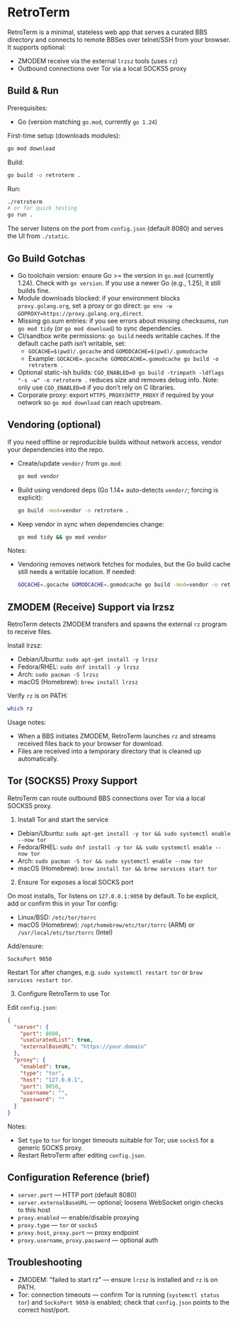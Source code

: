 # RetroTerm

RetroTerm is a minimal, stateless web app that serves a curated BBS directory and connects to remote BBSes over telnet/SSH from your browser. It supports optional:

- ZMODEM receive via the external `lrzsz` tools (uses `rz`)
- Outbound connections over Tor via a local SOCKS5 proxy


## Build & Run

Prerequisites:

- Go (version matching `go.mod`, currently `go 1.24`)

First-time setup (downloads modules):

```bash
go mod download
```

Build:

```bash
go build -o retroterm .
```

Run:

```bash
./retroterm
# or for quick testing
go run .
```

The server listens on the port from `config.json` (default 8080) and serves the UI from `./static`.


## Go Build Gotchas

- Go toolchain version: ensure Go >= the version in `go.mod` (currently 1.24). Check with `go version`. If you use a newer Go (e.g., 1.25), it still builds fine.
- Module downloads blocked: if your environment blocks `proxy.golang.org`, set a proxy or go direct: `go env -w GOPROXY=https://proxy.golang.org,direct`.
- Missing go.sum entries: if you see errors about missing checksums, run `go mod tidy` (or `go mod download`) to sync dependencies.
- CI/sandbox write permissions: `go build` needs writable caches. If the default cache path isn’t writable, set:
  - `GOCACHE=$(pwd)/.gocache` and `GOMODCACHE=$(pwd)/.gomodcache`
  - Example: `GOCACHE=.gocache GOMODCACHE=.gomodcache go build -o retroterm .`
- Optional static-ish builds: `CGO_ENABLED=0 go build -trimpath -ldflags "-s -w" -o retroterm .` reduces size and removes debug info. Note: only use `CGO_ENABLED=0` if you don’t rely on C libraries.
- Corporate proxy: export `HTTPS_PROXY`/`HTTP_PROXY` if required by your network so `go mod download` can reach upstream.

## Vendoring (optional)

If you need offline or reproducible builds without network access, vendor your dependencies into the repo.

- Create/update `vendor/` from `go.mod`:
  
  ```bash
  go mod vendor
  ```

- Build using vendored deps (Go 1.14+ auto-detects `vendor/`; forcing is explicit):
  
  ```bash
  go build -mod=vendor -o retroterm .
  ```

- Keep vendor in sync when dependencies change:
  
  ```bash
  go mod tidy && go mod vendor
  ```

Notes:

- Vendoring removes network fetches for modules, but the Go build cache still needs a writable location. If needed:
  
  ```bash
  GOCACHE=.gocache GOMODCACHE=.gomodcache go build -mod=vendor -o retroterm .
  ```


## ZMODEM (Receive) Support via lrzsz

RetroTerm detects ZMODEM transfers and spawns the external `rz` program to receive files.

Install lrzsz:

- Debian/Ubuntu: `sudo apt-get install -y lrzsz`
- Fedora/RHEL: `sudo dnf install -y lrzsz`
- Arch: `sudo pacman -S lrzsz`
- macOS (Homebrew): `brew install lrzsz`

Verify `rz` is on PATH:

```bash
which rz
```

Usage notes:

- When a BBS initiates ZMODEM, RetroTerm launches `rz` and streams received files back to your browser for download.
- Files are received into a temporary directory that is cleaned up automatically.


## Tor (SOCKS5) Proxy Support

RetroTerm can route outbound BBS connections over Tor via a local SOCKS5 proxy.

1) Install Tor and start the service

- Debian/Ubuntu: `sudo apt-get install -y tor && sudo systemctl enable --now tor`  
- Fedora/RHEL: `sudo dnf install -y tor && sudo systemctl enable --now tor`  
- Arch: `sudo pacman -S tor && sudo systemctl enable --now tor`  
- macOS (Homebrew): `brew install tor && brew services start tor`

2) Ensure Tor exposes a local SOCKS port

On most installs, Tor listens on `127.0.0.1:9050` by default. To be explicit, add or confirm this in your Tor config:

- Linux/BSD: `/etc/tor/torrc`
- macOS (Homebrew): `/opt/homebrew/etc/tor/torrc` (ARM) or `/usr/local/etc/tor/torrc` (Intel)

Add/ensure:

```
SocksPort 9050
```

Restart Tor after changes, e.g. `sudo systemctl restart tor` or `brew services restart tor`.

3) Configure RetroTerm to use Tor

Edit `config.json`:

```json
{
  "server": {
    "port": 8080,
    "useCuratedList": true,
    "externalBaseURL": "https://your.domain"  
  },
  "proxy": {
    "enabled": true,
    "type": "tor",
    "host": "127.0.0.1",
    "port": 9050,
    "username": "",
    "password": ""
  }
}
```

Notes:

- Set `type` to `tor` for longer timeouts suitable for Tor; use `socks5` for a generic SOCKS proxy.
- Restart RetroTerm after editing `config.json`.


## Configuration Reference (brief)

- `server.port` — HTTP port (default 8080)
- `server.externalBaseURL` — optional; loosens WebSocket origin checks to this host
- `proxy.enabled` — enable/disable proxying
- `proxy.type` — `tor` or `socks5`
- `proxy.host`, `proxy.port` — proxy endpoint
- `proxy.username`, `proxy.password` — optional auth


## Troubleshooting

- ZMODEM: "failed to start rz" — ensure `lrzsz` is installed and `rz` is on PATH.
- Tor: connection timeouts — confirm Tor is running (`systemctl status tor`) and `SocksPort 9050` is enabled; check that `config.json` points to the correct host/port.
